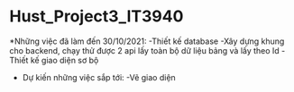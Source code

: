 # Hust_Project3_IT3940

*Những việc đã làm đến 30/10/2021:
-Thiết kế database
-Xây dựng khung cho backend, chạy thử được 2 api lấy toàn bộ dữ liệu bảng và lấy theo Id
-Thiết kế giao diện sơ bộ
* Dự kiến những việc sắp tới:
-Vẽ giao diện